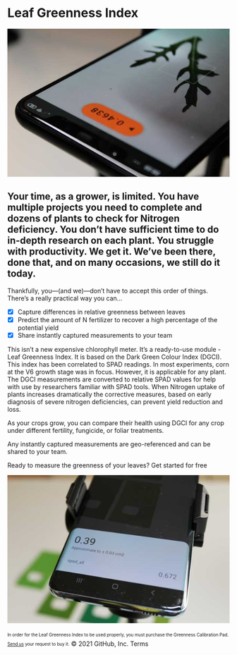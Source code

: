 # Leaf Greenness Index
![alt text](https://github.com/Petiole-Pro/toolbox/blob/main/green-colour-index.jpg)
## Your time, as a grower, is limited. You have multiple projects you need to complete and dozens of plants to check for Nitrogen deficiency. You don’t have sufficient time to do in-depth research on each plant. You struggle with productivity. We get it. We’ve been there, done that, and on many occasions, we still do it today.

Thankfully, you—(and we)—don’t have to accept this order of things. 
There’s a really practical way you can…
- [x] Capture differences in relative greenness between leaves
- [x] Predict the amount of N fertilizer to recover a high percentage of the potential yield
- [x] Share instantly captured measurements to your team

This isn’t a new expensive chlorophyll meter.
It’s a ready-to-use module - Leaf Greenness Index. It is based on the Dark Green Colour Index (DGCI). This index has been correlated to SPAD readings. In most experiments, corn at the V6 growth stage was in focus. However, it is applicable for any plant. 
The DGCI measurements are converted to relative SPAD values for help with use by researchers familiar with SPAD tools.  When Nitrogen uptake of plants increases dramatically the corrective measures, based on early diagnosis of severe nitrogen deficiencies, can prevent yield reduction and loss.

As your crops grow, you can compare their health using DGCI for any crop under different fertility, fungicide, or foliar treatments. 

Any instantly captured measurements are geo-referenced and can be shared to your team.

Ready to measure the greenness of your leaves? Get started for free

![alt text](https://github.com/Petiole-Pro/toolbox/blob/main/colour-measurement.jpg)

<sub><sup>In order for the Leaf Greenness Index to be used properly, you must purchase the Greenness Calibration Pad. [Send us](mailto:support@petioleapp.com) your request to buy it.</sub></sup>
© 2021 GitHub, Inc.
Terms

